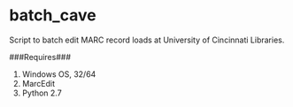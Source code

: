 batch\_cave
===========

Script to batch edit MARC record loads at University of Cincinnati Libraries. 

###Requires###   
1. Windows OS, 32/64
1. MarcEdit
1. Python 2.7

